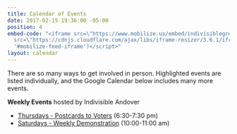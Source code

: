 ```yaml
---
title: Calendar of Events
date: 2017-02-15 19:36:00 -05:00
position: 4
embed-code: "<iframe src=\"https://www.mobilize.us/embed/indivisiblegreaterandover/feed/\"\n\tstyle=\"border:none;\"\n\twidth=\"100%\"\n\tid=\"mobilize-feed-iframe\">\n</iframe>\n<script
  src=\"https://cdnjs.cloudflare.com/ajax/libs/iframe-resizer/3.6.1/iframeResizer.min.js\">\n</script>\n<script>iFrameResize({},
  '#mobilize-feed-iframe')</script>"
layout: calendar
---
```


There are so many ways to get involved in person. Highlighted events are listed individually, and the Google Calendar below includes many more events.

**Weekly Events** hosted by Indivisible Andover
* [Thursdays - Postcards to Voters](http://indivisibleandoverma.com/action/2019/02/04/weekly-action-hour-postcards-to-voters.html) (6:30-7:30 pm)
* [Saturdays - Weekly Demonstration](http://indivisibleandoverma.com/action/2019/02/02/weekly-protest-saturday-mornings.html) (10:00-11:00 am)